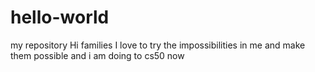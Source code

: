 # hello-world
my repository
Hi families
I love to try the impossibilities in me and make them possible and i am doing to cs50 now
